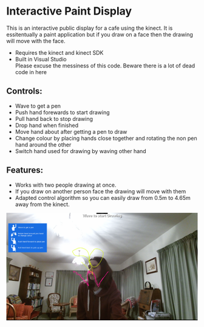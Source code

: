 # Interactive Paint Display
This is an interactive public display for a cafe using the kinect. It is essitentually a paint application but 
if you draw on a face then the drawing will move with the face.

* Requires the kinect and kinect SDK  
* Built in Visual Studio  
Please excuse the messiness of this code. Beware there is a lot of dead code in here

## Controls:
* Wave to get a pen
* Push hand forewards to start drawing
* Pull hand back to stop drawing
* Drop hand when finished
* Move hand about after getting a pen to draw
* Change colour by placing hands close together and rotating the non pen hand around the other
* Switch hand used for drawing by waving other hand

## Features:
* Works with two people drawing at once.
* If you draw on another person face the drawing will move with them
* Adapted control algorithm so you can easily draw from 0.5m to 4.65m away from the kinect.

![Screen Shot](Capture.PNG)
